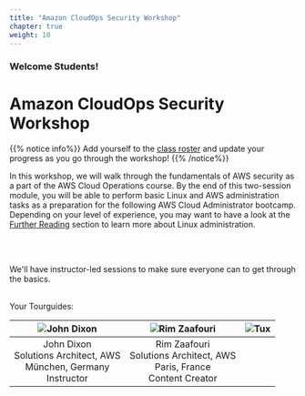 ```yaml
---
title: "Amazon CloudOps Security Workshop"
chapter: true
weight: 10
---
```


### Welcome Students!

# Amazon CloudOps Security Workshop

{{% notice info%}}
Add yourself to the [class roster](https://docs.google.com/spreadsheets/d/1xxHMJ_m2R-VvTCkJWQvTv6I2geRETGq9m9ezoIEyBxw/edit?usp=sharing) and update your progress as you go through the workshop!
{{% /notice%}}

In this workshop, we will walk through the fundamentals of AWS security as a part of the AWS Cloud Operations course.
By the end of this two-session module, you will be able to perform basic Linux and AWS administration tasks as a preparation for the
following AWS Cloud Administrator bootcamp. Depending on your level of experience, you may want to have a look at the [Further Reading](/further_reading.html)
section to learn more about Linux administration.<p>&nbsp;<p>
<br>
We'll have instructor-led sessions to make sure everyone can to get through the basics.

<br>
Your Tourguides:

| ![John Dixon](/images/dixonaws.png?height=250px&classes=shadow,border)                    | ![Rim Zaafouri](/images/rimzaaf.png?height=250px&classes=shadow,border)              | ![Tux](/images/TuxBadge.png?height=175px&classes=shadow,border) |
|-------------------------------------------------------------------------------------------|---------------------------------------------------------------------------------------|-----------------------------------------------------------------|
| <center>John Dixon<br>Solutions Architect, AWS<br>München, Germany<br>Instructor</center> | <center>Rim Zaafouri<br>Solutions Architect, AWS<br>Paris, France<br>Content Creator</center> | &nbsp;                                                          |
